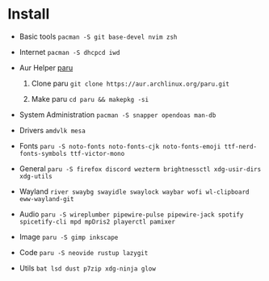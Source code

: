 # Install

- Basic tools `pacman -S git base-devel nvim zsh`

- Internet `pacman -S dhcpcd iwd`

- Aur Helper [paru](https://github.com/Morganamilo/paru)

	1. Clone paru `git clone https://aur.archlinux.org/paru.git`

	2. Make paru `cd paru && makepkg -si`

- System Administration `pacman -S snapper opendoas man-db`

- Drivers `amdvlk mesa`

- Fonts `paru -S noto-fonts noto-fonts-cjk noto-fonts-emoji ttf-nerd-fonts-symbols ttf-victor-mono`

- General `paru -S firefox discord wezterm brightnessctl xdg-usir-dirs xdg-utils`

- Wayland `river swaybg swayidle swaylock waybar wofi wl-clipboard eww-wayland-git`

- Audio `paru -S wireplumber pipewire-pulse pipewire-jack spotify spicetify-cli mpd mpDris2 playerctl pamixer`

- Image `paru -S gimp inkscape`

- Code `paru -S neovide rustup lazygit`

- Utils `bat lsd dust p7zip xdg-ninja glow`
